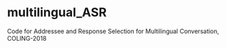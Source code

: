 # multilingual_ASR
Code for Addressee and Response Selection for Multilingual Conversation, COLING-2018
